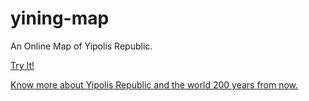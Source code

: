 # yining-map

An Online Map of Yipolis Republic.

[Try It!](https://23shiji.github.io/yining-map/)

[Know more about Yipolis Republic and the world 200 years from now.](http://wiki.23shiji.net/wiki/index.php/%E9%A6%96%E9%A1%B5)

